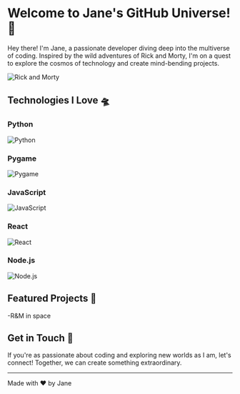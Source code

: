 # Welcome to Jane's GitHub Universe! 🌌

Hey there! I'm Jane, a passionate developer diving deep into the multiverse of coding. Inspired by the wild adventures of Rick and Morty, I'm on a quest to explore the cosmos of technology and create mind-bending projects.

![Rick and Morty](https://media.giphy.com/media/l41lUjUgLLwWrz20w/giphy.gif)

## Technologies I Love 🛸

### Python
![Python](https://media.giphy.com/media/KAq5w47R9rmTuvWOWa/giphy.gif)

### Pygame
![Pygame](https://media.giphy.com/media/13FrpeVH09Zrb2/giphy.gif)

### JavaScript
![JavaScript](https://media.giphy.com/media/1mhj872XGgPpL9B69I/giphy.gif)

### React
![React](https://media.giphy.com/media/eNAsjO55tPbgaor7ma/giphy.gif)

### Node.js
![Node.js](https://media.giphy.com/media/kdFc8fubgS31b8DsVu/giphy.gif)

## Featured Projects 🚀

-R&M in space

## Get in Touch 📡

If you're as passionate about coding and exploring new worlds as I am, let's connect! Together, we can create something extraordinary.

---

Made with ❤️ by Jane
